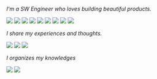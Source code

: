_I'm a SW Engineer who loves building beautiful products._

<a href="#"><img src="https://img.shields.io/badge/JAVA-FF4000?style=flat-square&logo=openjdk&logoColor=white"></a> <a href="#"><img src="https://img.shields.io/badge/SPRING-6DB33F?style=flat-square&logo=spring&logoColor=white"></a> <a href="#"><img src="https://img.shields.io/badge/HIBERNATE-59666C?style=flat-square&logo=hibernate&logoColor=white"></a> <a href="#"><img src="https://img.shields.io/badge/MYSQL-4479A1?style=flat-square&logo=mysql&logoColor=white"></a> <a href="#"><img src="https://img.shields.io/badge/REDIS-DC382D?style=flat-square&logo=redis&logoColor=white"></a> <a href="#"><img src="https://img.shields.io/badge/MONGODB-47A248?style=flat-square&logo=mongodb&logoColor=white"></a> <a href="#"><img src="https://img.shields.io/badge/HADOOP-66CCFF?style=flat-square&logo=apachehadoop&logoColor=black"></a> <a href="#"><img src="https://img.shields.io/badge/SPARK-E25A1C?style=flat-square&logo=apachespark&logoColor=white"></a> <a href="#"><img src="https://img.shields.io/badge/KAFKA-231F20?style=flat-square&logo=apachekafka&logoColor=white"></a>

_I share my experiences and thoughts._

<a href="https://velog.io/@odgh7hk"><img src="https://img.shields.io/badge/VELOG-20C997?style=flat-square&logo=velog&logoColor=white"></a> <a href="https://shady-dev.tistory.com/"><img src="https://img.shields.io/badge/TISTORY-FF814C?style=flat-square&logo=tistory&logoColor=white"></a> <a href="https://www.youtube.com/@1auvo4gfclggu8vn4"><img src="https://img.shields.io/badge/YOUTUBE-FF0000?style=flat-square&logo=youtube&logoColor=white"></a> 

_I organizes my knowledges_

<a href="https://bit.ly/3TiZ0b4"><img src="https://img.shields.io/badge/NOTION-000000?style=flat-square&logo=notion&logoColor=white"></a> <a href="#"><img src="https://img.shields.io/badge/OBSIDIAN-7C3AED?style=flat-square&logo=obsidian&logoColor=white"></a>
